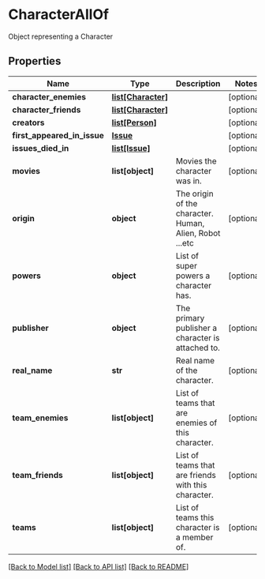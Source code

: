 # CharacterAllOf

Object representing a Character
## Properties
Name | Type | Description | Notes
------------ | ------------- | ------------- | -------------
**character_enemies** | [**list[Character]**](Character.md) |  | [optional] 
**character_friends** | [**list[Character]**](Character.md) |  | [optional] 
**creators** | [**list[Person]**](Person.md) |  | [optional] 
**first_appeared_in_issue** | [**Issue**](Issue.md) |  | [optional] 
**issues_died_in** | [**list[Issue]**](Issue.md) |  | [optional] 
**movies** | **list[object]** | Movies the character was in. | [optional] 
**origin** | **object** | The origin of the character. Human, Alien, Robot ...etc | [optional] 
**powers** | **object** | List of super powers a character has. | [optional] 
**publisher** | **object** | The primary publisher a character is attached to. | [optional] 
**real_name** | **str** | Real name of the character. | [optional] 
**team_enemies** | **list[object]** | List of teams that are enemies of this character. | [optional] 
**team_friends** | **list[object]** | List of teams that are friends with this character. | [optional] 
**teams** | **list[object]** | List of teams this character is a member of. | [optional] 

[[Back to Model list]](../README.md#documentation-for-models) [[Back to API list]](../README.md#documentation-for-api-endpoints) [[Back to README]](../README.md)


